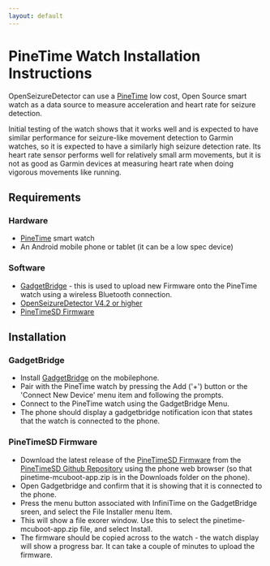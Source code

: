 ```yaml
---
layout: default
---
```


# PineTime Watch Installation Instructions

OpenSeizureDetector can use a [PineTime](https://www.pine64.org/pinetime/) low cost, Open Source smart watch as a data source to measure acceleration and heart rate for seizure detection.

Initial testing of the watch shows that it works well and is expected to have similar performance for seizure-like movement detection to Garmin watches, so it is expected to have a similarly high seizure detection rate.    Its heart rate sensor performs well for relatively small arm movements, but it is not as good as Garmin devices at measuring heart rate when doing vigorous movements like running.

## Requirements

### Hardware
  - [PineTime](https://www.pine64.org/pinetime/) smart watch
  - An Android mobile phone or tablet (it can be a low spec device)


### Software
  - [GadgetBridge](https://play.google.com/store/apps/details?id=com.espruino.gadgetbridge.banglejs&hl=en&gl=US) - this is used to upload new Firmware onto the PineTime watch using a wireless Bluetooth connection.
  - [OpenSeizureDetector V4.2 or higher](https://github.com/OpenSeizureDetector/Android_Pebble_SD/tree/V4.2.x/app/release)
  - [PineTimeSD Firmware](https://github.com/OpenSeizureDetector/PineTimeSD/tree/main)


## Installation

### GadgetBridge
  - Install [GadgetBridge](https://play.google.com/store/apps/details?id=com.espruino.gadgetbridge.banglejs&hl=en&gl=US) on the mobilephone.
  - Pair with the PineTime watch by pressing the Add ('+') button or the 'Connect New Device' menu item and following the prompts.
  - Connect to the PineTime watch using the GadgetBridge Menu.
  - The phone should display a gadgetbridge notification icon that states that the watch is connected to the phone.

### PineTimeSD Firmware
  - Download the latest release of the [PineTimeSD Firmware](https://github.com/OpenSeizureDetector/PineTimeSD) from the [PineTimeSD Github Repository](https://github.com/OpenSeizureDetector/PineTimeSD) using the phone web browser (so that pinetime-mcuboot-app.zip is in the Downloads folder on the phone).
  - Open Gadgetbridge and confirm that it is showing that it is connected to the phone.
  - Press the menu button associated with InfiniTime on the GadgetBridge sreen, and select the File Installer menu Item.
  - This will show a file exorer window.  Use this to select the pinetime-mcuboot-app.zip file, and select Install.
  - The firmware should be copied across to the watch - the watch display will show a progress bar.  It can take a couple of minutes to upload the firmware.